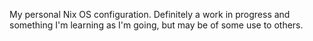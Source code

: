 My personal Nix OS configuration. Definitely a work in progress and something I'm learning as I'm going, but may be of some use to others.
